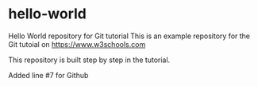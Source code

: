 # hello-world
Hello World repository for Git tutorial
This is an example repository for the Git tutoial on https://www.w3schools.com

This repository is built step by step in the tutorial.

Added line #7 for Github
